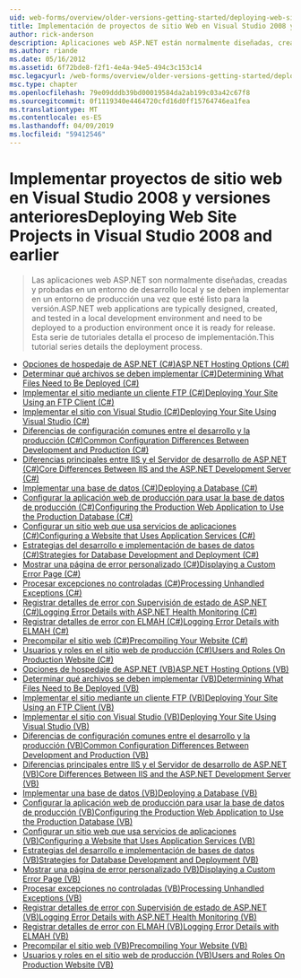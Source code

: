 ```yaml
---
uid: web-forms/overview/older-versions-getting-started/deploying-web-site-projects/index
title: Implementación de proyectos de sitio Web en Visual Studio 2008 y versiones anteriores | Microsoft Docs
author: rick-anderson
description: Aplicaciones web ASP.NET están normalmente diseñadas, crean y probaron en un entorno de desarrollo local y deben implementarse en una o entorno de producción...
ms.author: riande
ms.date: 05/16/2012
ms.assetid: 6f72bde8-f2f1-4e4a-94e5-494c3c153c14
msc.legacyurl: /web-forms/overview/older-versions-getting-started/deploying-web-site-projects
msc.type: chapter
ms.openlocfilehash: 79e09dddb39bd00019584da2ab199c03a42c67f8
ms.sourcegitcommit: 0f1119340e4464720cfd16d0ff15764746ea1fea
ms.translationtype: MT
ms.contentlocale: es-ES
ms.lasthandoff: 04/09/2019
ms.locfileid: "59412546"
---
```

# <a name="deploying-web-site-projects-in-visual-studio-2008-and-earlier"></a><span data-ttu-id="70c83-103">Implementar proyectos de sitio web en Visual Studio 2008 y versiones anteriores</span><span class="sxs-lookup"><span data-stu-id="70c83-103">Deploying Web Site Projects in Visual Studio 2008 and earlier</span></span>

> <span data-ttu-id="70c83-104">Las aplicaciones web ASP.NET son normalmente diseñadas, creadas y probadas en un entorno de desarrollo local y se deben implementar en un entorno de producción una vez que esté listo para la versión.</span><span class="sxs-lookup"><span data-stu-id="70c83-104">ASP.NET web applications are typically designed, created, and tested in a local development environment and need to be deployed to a production environment once it is ready for release.</span></span> <span data-ttu-id="70c83-105">Esta serie de tutoriales detalla el proceso de implementación.</span><span class="sxs-lookup"><span data-stu-id="70c83-105">This tutorial series details the deployment process.</span></span>


- [<span data-ttu-id="70c83-106">Opciones de hospedaje de ASP.NET (C#)</span><span class="sxs-lookup"><span data-stu-id="70c83-106">ASP.NET Hosting Options (C#)</span></span>](asp-net-hosting-options-cs.md)
- [<span data-ttu-id="70c83-107">Determinar qué archivos se deben implementar (C#)</span><span class="sxs-lookup"><span data-stu-id="70c83-107">Determining What Files Need to Be Deployed (C#)</span></span>](determining-what-files-need-to-be-deployed-cs.md)
- [<span data-ttu-id="70c83-108">Implementar el sitio mediante un cliente FTP (C#)</span><span class="sxs-lookup"><span data-stu-id="70c83-108">Deploying Your Site Using an FTP Client (C#)</span></span>](deploying-your-site-using-an-ftp-client-cs.md)
- [<span data-ttu-id="70c83-109">Implementar el sitio con Visual Studio (C#)</span><span class="sxs-lookup"><span data-stu-id="70c83-109">Deploying Your Site Using Visual Studio (C#)</span></span>](deploying-your-site-using-visual-studio-cs.md)
- [<span data-ttu-id="70c83-110">Diferencias de configuración comunes entre el desarrollo y la producción (C#)</span><span class="sxs-lookup"><span data-stu-id="70c83-110">Common Configuration Differences Between Development and Production (C#)</span></span>](common-configuration-differences-between-development-and-production-cs.md)
- [<span data-ttu-id="70c83-111">Diferencias principales entre IIS y el Servidor de desarrollo de ASP.NET (C#)</span><span class="sxs-lookup"><span data-stu-id="70c83-111">Core Differences Between IIS and the ASP.NET Development Server (C#)</span></span>](core-differences-between-iis-and-the-asp-net-development-server-cs.md)
- [<span data-ttu-id="70c83-112">Implementar una base de datos (C#)</span><span class="sxs-lookup"><span data-stu-id="70c83-112">Deploying a Database (C#)</span></span>](deploying-a-database-cs.md)
- [<span data-ttu-id="70c83-113">Configurar la aplicación web de producción para usar la base de datos de producción (C#)</span><span class="sxs-lookup"><span data-stu-id="70c83-113">Configuring the Production Web Application to Use the Production Database (C#)</span></span>](configuring-the-production-web-application-to-use-the-production-database-cs.md)
- [<span data-ttu-id="70c83-114">Configurar un sitio web que usa servicios de aplicaciones (C#)</span><span class="sxs-lookup"><span data-stu-id="70c83-114">Configuring a Website that Uses Application Services (C#)</span></span>](configuring-a-website-that-uses-application-services-cs.md)
- [<span data-ttu-id="70c83-115">Estrategias del desarrollo e implementación de bases de datos (C#)</span><span class="sxs-lookup"><span data-stu-id="70c83-115">Strategies for Database Development and Deployment (C#)</span></span>](strategies-for-database-development-and-deployment-cs.md)
- [<span data-ttu-id="70c83-116">Mostrar una página de error personalizado (C#)</span><span class="sxs-lookup"><span data-stu-id="70c83-116">Displaying a Custom Error Page (C#)</span></span>](displaying-a-custom-error-page-cs.md)
- [<span data-ttu-id="70c83-117">Procesar excepciones no controladas (C#)</span><span class="sxs-lookup"><span data-stu-id="70c83-117">Processing Unhandled Exceptions (C#)</span></span>](processing-unhandled-exceptions-cs.md)
- [<span data-ttu-id="70c83-118">Registrar detalles de error con Supervisión de estado de ASP.NET (C#)</span><span class="sxs-lookup"><span data-stu-id="70c83-118">Logging Error Details with ASP.NET Health Monitoring (C#)</span></span>](logging-error-details-with-asp-net-health-monitoring-cs.md)
- [<span data-ttu-id="70c83-119">Registrar detalles de error con ELMAH (C#)</span><span class="sxs-lookup"><span data-stu-id="70c83-119">Logging Error Details with ELMAH (C#)</span></span>](logging-error-details-with-elmah-cs.md)
- [<span data-ttu-id="70c83-120">Precompilar el sitio web (C#)</span><span class="sxs-lookup"><span data-stu-id="70c83-120">Precompiling Your Website (C#)</span></span>](precompiling-your-website-cs.md)
- [<span data-ttu-id="70c83-121">Usuarios y roles en el sitio web de producción (C#)</span><span class="sxs-lookup"><span data-stu-id="70c83-121">Users and Roles On Production Website (C#)</span></span>](users-and-roles-on-the-production-website-cs.md)
- [<span data-ttu-id="70c83-122">Opciones de hospedaje de ASP.NET (VB)</span><span class="sxs-lookup"><span data-stu-id="70c83-122">ASP.NET Hosting Options (VB)</span></span>](asp-net-hosting-options-vb.md)
- [<span data-ttu-id="70c83-123">Determinar qué archivos se deben implementar (VB)</span><span class="sxs-lookup"><span data-stu-id="70c83-123">Determining What Files Need to Be Deployed (VB)</span></span>](determining-what-files-need-to-be-deployed-vb.md)
- [<span data-ttu-id="70c83-124">Implementar el sitio mediante un cliente FTP (VB)</span><span class="sxs-lookup"><span data-stu-id="70c83-124">Deploying Your Site Using an FTP Client (VB)</span></span>](deploying-your-site-using-an-ftp-client-vb.md)
- [<span data-ttu-id="70c83-125">Implementar el sitio con Visual Studio (VB)</span><span class="sxs-lookup"><span data-stu-id="70c83-125">Deploying Your Site Using Visual Studio (VB)</span></span>](deploying-your-site-using-visual-studio-vb.md)
- [<span data-ttu-id="70c83-126">Diferencias de configuración comunes entre el desarrollo y la producción (VB)</span><span class="sxs-lookup"><span data-stu-id="70c83-126">Common Configuration Differences Between Development and Production (VB)</span></span>](common-configuration-differences-between-development-and-production-vb.md)
- [<span data-ttu-id="70c83-127">Diferencias principales entre IIS y el Servidor de desarrollo de ASP.NET (VB)</span><span class="sxs-lookup"><span data-stu-id="70c83-127">Core Differences Between IIS and the ASP.NET Development Server (VB)</span></span>](core-differences-between-iis-and-the-asp-net-development-server-vb.md)
- [<span data-ttu-id="70c83-128">Implementar una base de datos (VB)</span><span class="sxs-lookup"><span data-stu-id="70c83-128">Deploying a Database (VB)</span></span>](deploying-a-database-vb.md)
- [<span data-ttu-id="70c83-129">Configurar la aplicación web de producción para usar la base de datos de producción (VB)</span><span class="sxs-lookup"><span data-stu-id="70c83-129">Configuring the Production Web Application to Use the Production Database (VB)</span></span>](configuring-the-production-web-application-to-use-the-production-database-vb.md)
- [<span data-ttu-id="70c83-130">Configurar un sitio web que usa servicios de aplicaciones (VB)</span><span class="sxs-lookup"><span data-stu-id="70c83-130">Configuring a Website that Uses Application Services (VB)</span></span>](configuring-a-website-that-uses-application-services-vb.md)
- [<span data-ttu-id="70c83-131">Estrategias del desarrollo e implementación de bases de datos (VB)</span><span class="sxs-lookup"><span data-stu-id="70c83-131">Strategies for Database Development and Deployment (VB)</span></span>](strategies-for-database-development-and-deployment-vb.md)
- [<span data-ttu-id="70c83-132">Mostrar una página de error personalizado (VB)</span><span class="sxs-lookup"><span data-stu-id="70c83-132">Displaying a Custom Error Page (VB)</span></span>](displaying-a-custom-error-page-vb.md)
- [<span data-ttu-id="70c83-133">Procesar excepciones no controladas (VB)</span><span class="sxs-lookup"><span data-stu-id="70c83-133">Processing Unhandled Exceptions (VB)</span></span>](processing-unhandled-exceptions-vb.md)
- [<span data-ttu-id="70c83-134">Registrar detalles de error con Supervisión de estado de ASP.NET (VB)</span><span class="sxs-lookup"><span data-stu-id="70c83-134">Logging Error Details with ASP.NET Health Monitoring (VB)</span></span>](logging-error-details-with-asp-net-health-monitoring-vb.md)
- [<span data-ttu-id="70c83-135">Registrar detalles de error con ELMAH (VB)</span><span class="sxs-lookup"><span data-stu-id="70c83-135">Logging Error Details with ELMAH (VB)</span></span>](logging-error-details-with-elmah-vb.md)
- [<span data-ttu-id="70c83-136">Precompilar el sitio web (VB)</span><span class="sxs-lookup"><span data-stu-id="70c83-136">Precompiling Your Website (VB)</span></span>](precompiling-your-website-vb.md)
- [<span data-ttu-id="70c83-137">Usuarios y roles en el sitio web de producción (VB)</span><span class="sxs-lookup"><span data-stu-id="70c83-137">Users and Roles On Production Website (VB)</span></span>](users-and-roles-on-the-production-website-vb.md)
